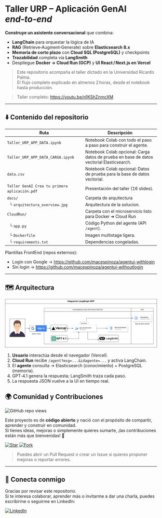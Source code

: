 # Taller URP – Aplicación GenAI *end‑to‑end*

**Construye un asistente conversacional** que combina:

- **LangChain** para orquestar la lógica de IA  
- **RAG** (Retrieve‑Augment‑Generate) sobre **Elasticsearch 8.x**  
- **Memoria de corto plazo** con **Cloud SQL (PostgreSQL)** y checkpoints  
- **Trazabilidad** completa vía **LangSmith**  
- Despliegue **Docker → Cloud Run (GCP)** y **UI React / Next.js en Vercel**

> Este repositorio acompaña el taller dictado en la Universidad Ricardo Palma.  
> El flujo completo explicado en almenos 2 horas, desde el notebook hasta producción.

> Taller completo: https://youtu.be/n1KShZnmcXM

---

## ⬇️ Contenido del repositorio

| Ruta | Descripción |
|------|-------------|
| `Taller_URP_APP_DATA.ipynb` | Notebook Colab con todo el paso a paso para construir el agente. |
| `Taller_URP_APP_DATA_CARGA.ipynb` | Notebook Colab opcional: Carga datos de prueba en base de datos vectorial Elasticsearch. |
| `data.csv` | Notebook Colab opcional: Datos de prueba para la base de datos vectorial. |
| `Taller GenAI Crea tu primera aplicación.pdf` | Presentación del taller (16 slides). |
| `docs/` | Carpeta de arquitectura  |
| &nbsp;&nbsp;└ `arquitectura_overview.jpg` | Arquitectura de la solucion. |
| `CloudRun/` | Carpeta con el microservicio listo para Docker ➜ Cloud Run |
| &nbsp;&nbsp;└ `app.py` | Código Python del agente (API `/agent`). |
| &nbsp;&nbsp;└ `Dockerfile` | Imagen multistage ligera. |
| &nbsp;&nbsp;└ `requirements.txt` | Dependencias congeladas. |

Plantillas FrontEnd (repos externos):

- Login con Google → <https://github.com/macespinoza/agentui-withlogin>  
- Sin login → <https://github.com/macespinoza/agentui-withoutlogin>

---

## 🗺️ Arquitectura

![Arquitectura](docs/arquitectura_overview.jpg)

1. **Usuario** interactúa desde el navegador (Vercel).  
2. **Cloud Run** recibe `/agent?msg=...&idagente=...` y activa LangChain.  
3. El **agente** consulta → Elasticsearch (conocimiento) + PostgreSQL (memoria).  
4. GPT‑4.1 genera la respuesta; LangSmith traza cada paso.  
5. La respuesta JSON vuelve a la UI en tiempo real.

## 🌍 Comunidad y Contribuciones

![GitHub repo views](https://komarev.com/ghpvc/?username=macespinoza&repo=gcp-ai-agent-starter-kit&color=blue&style=flat)

Este proyecto es de **código abierto** y nació con el propósito de compartir, aprender y construir en comunidad.  
Si tienes ideas, mejoras o simplemente quieres sumarte, ¡las contribuciones están más que bienvenidas! 🙌

[![Star](https://img.shields.io/github/stars/macespinoza/gcp-ai-agent-starter-kit?style=social)](https://github.com/macespinoza/gcp-ai-agent-starter-kit/stargazers)
[![Fork](https://img.shields.io/github/forks/macespinoza/gcp-ai-agent-starter-kit?style=social)](https://github.com/macespinoza/gcp-ai-agent-starter-kit/fork)

> Puedes abrir un Pull Request o crear un Issue si quieres proponer mejoras o reportar errores.  

---

## 🤝 Conecta conmigo

Gracias por revisar este repositorio.  
Si te interesa colaborar, aprender más o invitarme a dar una charla, puedes escribirme o seguirme en LinkedIn:

[![LinkedIn](https://img.shields.io/badge/LinkedIn-Miguel%20Cotrina-blue?logo=linkedin&style=flat-square)](https://www.linkedin.com/in/mcotrina/)

